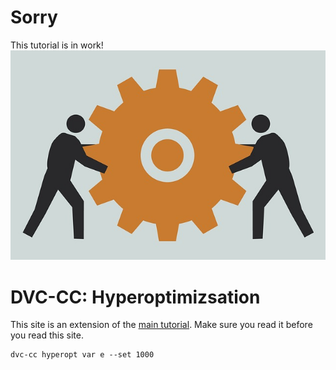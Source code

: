 # Sorry
This tutorial is in work!
![IN WORK](work-2062096_640.jpg)


# DVC-CC: Hyperoptimizsation

This site is an extension of the [main tutorial](Get_Started.md). Make sure you read it before you read this site.



```
dvc-cc hyperopt var e --set 1000
```